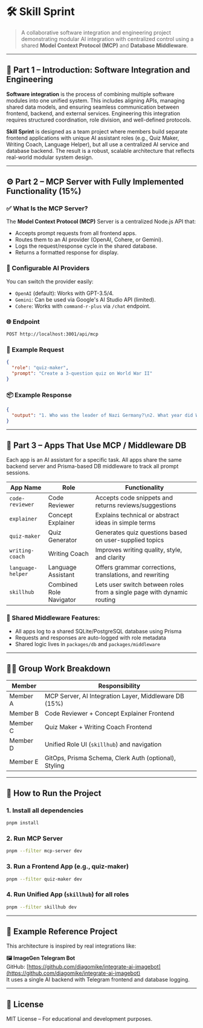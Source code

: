 
# 🛠️ Skill Sprint

> A collaborative software integration and engineering project demonstrating modular AI integration with centralized control using a shared **Model Context Protocol (MCP)** and **Database Middleware**.

---

## 📘 Part 1 – Introduction: Software Integration and Engineering

**Software integration** is the process of combining multiple software modules into one unified system. This includes aligning APIs, managing shared data models, and ensuring seamless communication between frontend, backend, and external services. Engineering this integration requires structured coordination, role division, and well-defined protocols.

**Skill Sprint** is designed as a team project where members build separate frontend applications with unique AI assistant roles (e.g., Quiz Maker, Writing Coach, Language Helper), but all use a centralized AI service and database backend. The result is a robust, scalable architecture that reflects real-world modular system design.

---

## ⚙️ Part 2 – MCP Server with Fully Implemented Functionality (15%)

### ✅ What Is the MCP Server?

The **Model Context Protocol (MCP)** Server is a centralized Node.js API that:
- Accepts prompt requests from all frontend apps.
- Routes them to an AI provider (OpenAI, Cohere, or Gemini).
- Logs the request/response cycle in the shared database.
- Returns a formatted response for display.

### 🔁 Configurable AI Providers
You can switch the provider easily:
- `OpenAI` (default): Works with GPT-3.5/4.
- `Gemini`: Can be used via Google's AI Studio API (limited).
- `Cohere`: Works with `command-r-plus` via `/chat` endpoint.

### 🌐 Endpoint
```bash
POST http://localhost:3001/api/mcp
```

### 🔧 Example Request
```json
{
  "role": "quiz-maker",
  "prompt": "Create a 3-question quiz on World War II"
}
```

### 📦 Example Response
```json
{
  "output": "1. Who was the leader of Nazi Germany?\n2. What year did WWII begin?\n3. Name one Allied Power."
}
```

---

## 🧩 Part 3 – Apps That Use MCP / Middleware DB

Each app is an AI assistant for a specific task. All apps share the same backend server and Prisma-based DB middleware to track all prompt sessions.

| App Name         | Role                        | Functionality                                                                 |
|------------------|-----------------------------|-------------------------------------------------------------------------------|
| `code-reviewer`  | Code Reviewer               | Accepts code snippets and returns reviews/suggestions                        |
| `explainer`      | Concept Explainer           | Explains technical or abstract ideas in simple terms                         |
| `quiz-maker`     | Quiz Generator              | Generates quiz questions based on user-supplied topics                       |
| `writing-coach`  | Writing Coach               | Improves writing quality, style, and clarity                                 |
| `language-helper`| Language Assistant          | Offers grammar corrections, translations, and rewriting                      |
| `skillhub`       | Combined Role Navigator     | Lets user switch between roles from a single page with dynamic routing       |

### 🧱 Shared Middleware Features:
- All apps log to a shared SQLite/PostgreSQL database using Prisma
- Requests and responses are auto-logged with role metadata
- Shared logic lives in `packages/db` and `packages/middleware`

---

## 🧑‍💻 Group Work Breakdown

| Member             | Responsibility                                                |
|--------------------|----------------------------------------------------------------|
| Member A           | MCP Server, AI Integration Layer, Middleware DB (15%)          |
| Member B           | Code Reviewer + Concept Explainer Frontend                     |
| Member C           | Quiz Maker + Writing Coach Frontend                            |
| Member D           | Unified Role UI (`skillhub`) and navigation                    |
| Member E           | GitOps, Prisma Schema, Clerk Auth (optional), Styling          |

---

## 🚀 How to Run the Project

### 1. Install all dependencies
```bash
pnpm install
```

### 2. Run MCP Server
```bash
pnpm --filter mcp-server dev
```

### 3. Run a Frontend App (e.g., quiz-maker)
```bash
pnpm --filter quiz-maker dev
```

### 4. Run Unified App (`skillhub`) for all roles
```bash
pnpm --filter skillhub dev
```

---

## 📜 Example Reference Project

This architecture is inspired by real integrations like:

**🖼️ ImageGen Telegram Bot**  
GitHub: [https://github.com/diagomike/integrate-ai-imagebot](https://github.com/diagomike/integrate-ai-imagebot)  
It uses a single AI backend with Telegram frontend and database logging.

---

## 📄 License

MIT License – For educational and development purposes.
